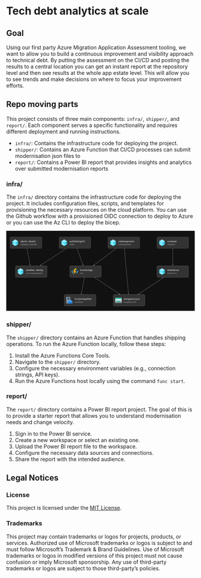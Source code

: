 # Tech debt analytics at scale

## Goal

Using our first party Azure Migration Application Assessment tooling, we want to allow you to build a continuous improvement and visibility approach to technical debt. By putting the assessment on the CI/CD and posting the results to a central location you can get an instant report at the repository level and then see results at the whole app estate level. This will allow you to see trends and make decisions on where to focus your improvement efforts.

## Repo moving parts

This project consists of three main components: `infra/`, `shipper/`, and `report/`. Each component serves a specific functionality and requires different deployment and running instructions.

- `infra/`: Contains the infrastructure code for deploying the project.
- `shipper/`: Contains an Azure Function that CI/CD processes can submit modernisation json files to
- `report/`: Contains a Power BI report that provides insights and analytics over submitted modernisation reports

### infra/

The `infra/` directory contains the infrastructure code for deploying the project. It includes configuration files, scripts, and templates for provisioning the necessary resources on the cloud platform. You can use the Github workflow with a provisioned OIDC connection to deploy to Azure or you can use the Az CLI to deploy the bicep.

![The resources created](infra/bicep-visualiser.png)

### shipper/

The `shipper/` directory contains an Azure Function that handles shipping operations. To run the Azure Function locally, follow these steps:

1. Install the Azure Functions Core Tools.
2. Navigate to the `shipper/` directory.
3. Configure the necessary environment variables (e.g., connection strings, API keys).
4. Run the Azure Functions host locally using the command `func start`.

### report/

The `report/` directory contains a Power BI report project. The goal of this is to provide a starter report that allows you to understand modernisation needs and change velocity.

1. Sign in to the Power BI service.
2. Create a new workspace or select an existing one.
3. Upload the Power BI report file to the workspace.
4. Configure the necessary data sources and connections.
5. Share the report with the intended audience.


## Legal Notices

### License

This project is licensed under the [MIT License](./LICENSE).

### Trademarks

This project may contain trademarks or logos for projects, products, or services. Authorized use of Microsoft trademarks or logos is subject to and must follow Microsoft’s Trademark & Brand Guidelines. Use of Microsoft trademarks or logos in modified versions of this project must not cause confusion or imply Microsoft sponsorship. Any use of third-party trademarks or logos are subject to those third-party’s policies.